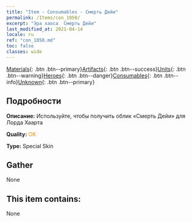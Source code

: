 ```yaml
---
title: "Item - Consumables - Смерть Дейи"
permalink: /Items/con_1050/
excerpt: "Эра хаоса  Смерть Дейи"
last_modified_at: 2021-04-14
locale: ru
ref: "con_1050.md"
toc: false
classes: wide
---
```

 [Materials](/ru/Items/){: .btn .btn--primary}[Artifacts](/ru/Items/Artifacts/){: .btn .btn--success}[Units](/ru/Items/Units/){: .btn .btn--warning}[Heroes](/ru/Items/Heroes/){: .btn .btn--danger}[Consumables](/ru/Items/Consumables/){: .btn .btn--info}[Unknown](/ru/Items/Unknown/){: .btn .btn--primary}

## Подробности
 **Описание:** Используйте, чтобы получить облик «Смерть Дейи» для Лорда Хаарта

 **Quality:** <span style="color: #FF8C00">OK</span>

 **Type:** Special Skin

## Gather

  None

## This item contains:

  None

